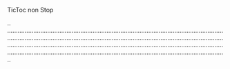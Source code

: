 TicToc non Stop

..
..................................................................................................................................................................................................................................................................................................................................................................................................................................................................................................................
